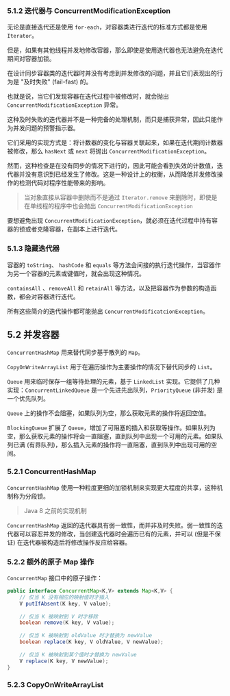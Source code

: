 ### 5.1.2 迭代器与 ConcurrentModificationException

无论是直接迭代还是使用 `for-each`，对容器类进行迭代的标准方式都是使用 `Iterator`。

但是，如果有其他线程并发地修改容器，那么即使是使用迭代器也无法避免在迭代期间对容器加锁。

在设计同步容器类的迭代器时并没有考虑到并发修改的问题，并且它们表现出的行为是 "及时失败" (fail-fast) 的。

也就是说，当它们发现容器在迭代过程中被修改时，就会抛出 `ConcurrentModificationException` 异常。

这种及时失败的迭代器并不是一种完备的处理机制，而只是捕获异常，因此只能作为并发问题的预警指示器。

它们采用的实现方式是：将计数器的变化与容器关联起来，如果在迭代期间计数器被修改，那么 `hasNext` 或 `next` 将抛出 `ConcurrentModificationException`。

然而，这种检查是在没有同步的情况下进行的，因此可能会看到失效的计数值，迭代器并没有意识到已经发生了修改。这是一种设计上的权衡，从而降低并发修改操作的检测代码对程序性能带来的影响。

> 当对象直接从容器中删除而不是通过 `Iterator.remove` 来删除时，即使是在单线程的程序中也会抛出 `ConcurrentModificationException`

要想避免出现 `ConcurrentModificationException`，就必须在迭代过程中持有容器的锁或者克隆容器，在副本上进行迭代。

### 5.1.3 隐藏迭代器

容器的 `toString`、 `hashCode` 和 `equals` 等方法会间接的执行迭代操作，当容器作为另一个容器的元素或键值时，就会出现这种情况。

`containsAll` 、`removeAll` 和 `retainAll` 等方法，以及把容器作为参数的构造函数，都会对容器进行迭代。

所有这些简介的迭代操作都可能抛出 `ConcurrentModificatcionException`。

## 5.2 并发容器

`ConcurrentHashMap` 用来替代同步基于散列的 `Map`。

`CopyOnWriteArrayList` 用于在遍历操作为主要操作的情况下替代同步的 `List`。

`Queue` 用来临时保存一组等待处理的元素，基于 `LinkedList` 实现。它提供了几种实现：`ConcurrentLinkedQueue` 是一个先进先出队列，`PriorityQueue` (非并发) 是一个优先队列。

`Queue` 上的操作不会阻塞，如果队列为空，那么获取元素的操作将返回空值。

`BlockingQueue` 扩展了 `Queue`，增加了可阻塞的插入和获取等操作。如果队列为空，那么获取元素的操作将会一直阻塞，直到队列中出现一个可用的元素。如果队列已满 (有界队列)，那么插入元素的操作将一直阻塞，直到队列中出现可用的空间。

### 5.2.1 ConcurrentHashMap

`ConcurrentHashMap` 使用一种粒度更细的加锁机制来实现更大程度的共享，这种机制称为分段锁。

> Java 8 之前的实现机制

`ConcurrentHashMap` 返回的迭代器具有弱一致性，而并非及时失败。弱一致性的迭代器可以容忍并发的修改，当创建迭代器时会遍历已有的元素，并可以 (但是不保证) 在迭代器被构造后将修改操作反应给容器。

### 5.2.2 额外的原子 Map 操作

`ConcurrentMap` 接口中的原子操作：

```java
public interface ConcurrentMap<K,V> extends Map<K,V> {
    // 仅当 K 没有相应的映射值时才插入
    V putIfAbsent(K key, V value);
    
    // 仅当 K 被映射到 V 时才移除
    boolean remove(K key, V value);
    
    // 仅当 K 被映射到 oldValue 时才替换为 newValue
    boolean replace(K key, V oldValue, V newValue);
    
    // 仅当 K 被映射到某个值时才替换为 newValue
    V replace(K key, V newValue);
}
```

### 5.2.3 CopyOnWriteArrayList



